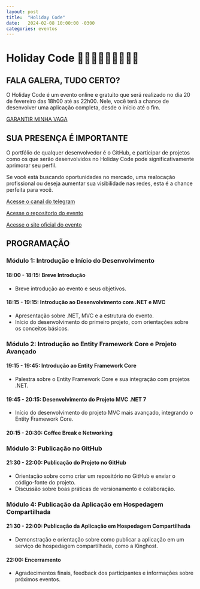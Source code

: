 ```yaml
---
layout: post
title:  "Holiday Code"
date:   2024-02-08 10:00:00 -0300
categories: eventos
---
```

# Holiday Code 🥳🎉💃🕺👯👯‍♂️👯‍♀️
## FALA GALERA, TUDO CERTO?

O Holiday Code é um evento online e gratuito que será realizado no dia 20 de fevereiro das 18h00 até as 22h00.
Nele, você terá a chance de desenvolver uma aplicação completa, desde o início até o fim.

[GARANTIR MINHA VAGA](https://bit.ly/496PnTh)

## SUA PRESENÇA É IMPORTANTE

O portfólio de qualquer desenvolvedor é o GitHub, e participar de projetos como os que serão desenvolvidos no Holiday Code pode significativamente aprimorar seu perfil. 

Se você está buscando oportunidades no mercado, uma realocação profissional ou deseja aumentar sua visibilidade nas redes, esta é a chance perfeita para você.

[Acesse o canal do telegram](https://t.me/+EERb7Fd4F_FkZGMx)

[Acesse o repositorio do evento](https://github.com/AlanSiqma/holidaycode)

[Acesse o site oficial do evento](https://bit.ly/496PnTh)

## PROGRAMAÇÃO 

### Módulo 1: Introdução e Início do Desenvolvimento
#### 18:00 - 18:15: Breve Introdução
- Breve introdução ao evento e seus objetivos.

#### 18:15 - 19:15: Introdução ao Desenvolvimento com .NET e MVC
- Apresentação sobre .NET, MVC e a estrutura do evento.
- Início do desenvolvimento do primeiro projeto, com orientações sobre os conceitos básicos.

### Módulo 2: Introdução ao Entity Framework Core e Projeto Avançado
#### 19:15 - 19:45: Introdução ao Entity Framework Core
- Palestra sobre o Entity Framework Core e sua integração com projetos .NET.

#### 19:45 - 20:15: Desenvolvimento do Projeto MVC .NET 7
- Início do desenvolvimento do projeto MVC mais avançado, integrando o Entity Framework Core.

#### 20:15 - 20:30: Coffee Break e Networking

### Módulo 3: Publicação no GitHub
#### 21:30 - 22:00: Publicação do Projeto no GitHub
- Orientação sobre como criar um repositório no GitHub e enviar o código-fonte do projeto.
- Discussão sobre boas práticas de versionamento e colaboração.

### Módulo 4: Publicação da Aplicação em Hospedagem Compartilhada
#### 21:30 - 22:00: Publicação da Aplicação em Hospedagem Compartilhada
- Demonstração e orientação sobre como publicar a aplicação em um serviço de hospedagem compartilhada, como a Kinghost.

#### 22:00: Encerramento
- Agradecimentos finais, feedback dos participantes e informações sobre próximos eventos.
